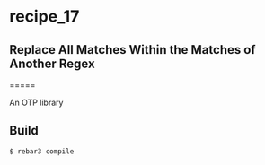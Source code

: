 # recipe_17
## Replace All Matches Within the Matches of Another Regex
=====

An OTP library

Build
-----

    $ rebar3 compile
